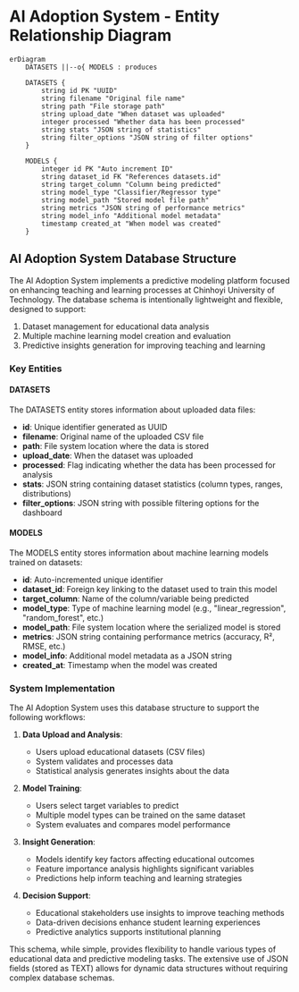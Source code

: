 # AI Adoption System - Entity Relationship Diagram

```mermaid
erDiagram
    DATASETS ||--o{ MODELS : produces
    
    DATASETS {
        string id PK "UUID"
        string filename "Original file name"
        string path "File storage path"
        string upload_date "When dataset was uploaded"
        integer processed "Whether data has been processed"
        string stats "JSON string of statistics"
        string filter_options "JSON string of filter options"
    }
    
    MODELS {
        integer id PK "Auto increment ID"
        string dataset_id FK "References datasets.id"
        string target_column "Column being predicted"
        string model_type "Classifier/Regressor type"
        string model_path "Stored model file path"
        string metrics "JSON string of performance metrics"
        string model_info "Additional model metadata"
        timestamp created_at "When model was created"
    }
```

## AI Adoption System Database Structure

The AI Adoption System implements a predictive modeling platform focused on enhancing teaching and learning processes at Chinhoyi University of Technology. The database schema is intentionally lightweight and flexible, designed to support:

1. Dataset management for educational data analysis
2. Multiple machine learning model creation and evaluation
3. Predictive insights generation for improving teaching and learning

### Key Entities

#### DATASETS
The DATASETS entity stores information about uploaded data files:
- **id**: Unique identifier generated as UUID
- **filename**: Original name of the uploaded CSV file
- **path**: File system location where the data is stored
- **upload_date**: When the dataset was uploaded
- **processed**: Flag indicating whether the data has been processed for analysis
- **stats**: JSON string containing dataset statistics (column types, ranges, distributions)
- **filter_options**: JSON string with possible filtering options for the dashboard

#### MODELS
The MODELS entity stores information about machine learning models trained on datasets:
- **id**: Auto-incremented unique identifier
- **dataset_id**: Foreign key linking to the dataset used to train this model
- **target_column**: Name of the column/variable being predicted
- **model_type**: Type of machine learning model (e.g., "linear_regression", "random_forest", etc.)
- **model_path**: File system location where the serialized model is stored
- **metrics**: JSON string containing performance metrics (accuracy, R², RMSE, etc.)
- **model_info**: Additional model metadata as a JSON string
- **created_at**: Timestamp when the model was created

### System Implementation

The AI Adoption System uses this database structure to support the following workflows:

1. **Data Upload and Analysis**:
   - Users upload educational datasets (CSV files)
   - System validates and processes data
   - Statistical analysis generates insights about the data

2. **Model Training**:
   - Users select target variables to predict
   - Multiple model types can be trained on the same dataset
   - System evaluates and compares model performance

3. **Insight Generation**:
   - Models identify key factors affecting educational outcomes
   - Feature importance analysis highlights significant variables
   - Predictions help inform teaching and learning strategies

4. **Decision Support**:
   - Educational stakeholders use insights to improve teaching methods
   - Data-driven decisions enhance student learning experiences
   - Predictive analytics supports institutional planning

This schema, while simple, provides flexibility to handle various types of educational data and predictive modeling tasks. The extensive use of JSON fields (stored as TEXT) allows for dynamic data structures without requiring complex database schemas. 